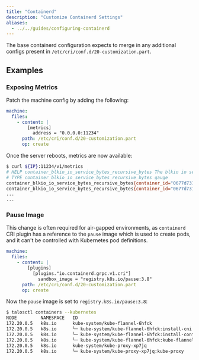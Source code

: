 ```yaml
---
title: "Containerd"
description: "Customize Containerd Settings"
aliases:
  - ../../guides/configuring-containerd
---
```


The base containerd configuration expects to merge in any additional configs present in `/etc/cri/conf.d/20-customization.part`.

## Examples

### Exposing Metrics

Patch the machine config by adding the following:

```yaml
machine:
  files:
    - content: |
        [metrics]
          address = "0.0.0.0:11234"
      path: /etc/cri/conf.d/20-customization.part
      op: create
```

Once the server reboots, metrics are now available:

```bash
$ curl ${IP}:11234/v1/metrics
# HELP container_blkio_io_service_bytes_recursive_bytes The blkio io service bytes recursive
# TYPE container_blkio_io_service_bytes_recursive_bytes gauge
container_blkio_io_service_bytes_recursive_bytes{container_id="0677d73196f5f4be1d408aab1c4125cf9e6c458a4bea39e590ac779709ffbe14",device="/dev/dm-0",major="253",minor="0",namespace="k8s.io",op="Async"} 0
container_blkio_io_service_bytes_recursive_bytes{container_id="0677d73196f5f4be1d408aab1c4125cf9e6c458a4bea39e590ac779709ffbe14",device="/dev/dm-0",major="253",minor="0",namespace="k8s.io",op="Discard"} 0
...
...
```

### Pause Image

This change is often required for air-gapped environments, as `containerd` CRI plugin has a reference to the `pause` image which is used
to create pods, and it can't be controlled with Kubernetes pod definitions.

```yaml
machine:
  files:
    - content: |
        [plugins]
          [plugins."io.containerd.grpc.v1.cri"]
            sandbox_image = "registry.k8s.io/pause:3.8"
      path: /etc/cri/conf.d/20-customization.part
      op: create
```

Now the `pause` image is set to `registry.k8s.io/pause:3.8`:

```bash
$ talosctl containers --kubernetes
NODE         NAMESPACE   ID                                                 IMAGE                                                      PID    STATUS
172.20.0.5   k8s.io      kube-system/kube-flannel-6hfck                     registry.k8s.io/pause:3.8                                  1773   SANDBOX_READY
172.20.0.5   k8s.io      └─ kube-system/kube-flannel-6hfck:install-cni      ghcr.io/siderolabs/install-cni:v1.3.0-alpha.0-2-gb155fa0   0      CONTAINER_EXITED
172.20.0.5   k8s.io      └─ kube-system/kube-flannel-6hfck:install-config   ghcr.io/siderolabs/flannel:v0.20.1                         0      CONTAINER_EXITED
172.20.0.5   k8s.io      └─ kube-system/kube-flannel-6hfck:kube-flannel     ghcr.io/siderolabs/flannel:v0.20.1                         2092   CONTAINER_RUNNING
172.20.0.5   k8s.io      kube-system/kube-proxy-xp7jq                       registry.k8s.io/pause:3.8                                  1780   SANDBOX_READY
172.20.0.5   k8s.io      └─ kube-system/kube-proxy-xp7jq:kube-proxy         registry.k8s.io/kube-proxy:v1.26.0-alpha.3                 1843   CONTAINER_RUNNING
```
